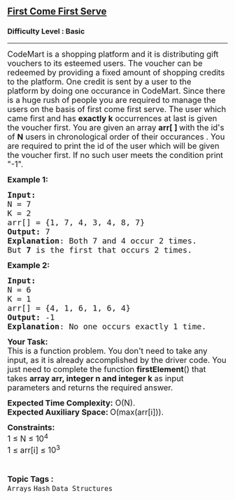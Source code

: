 <h2><a href="https://practice.geeksforgeeks.org/problems/first-come-first-serve1328/1?utm_source=gfg&utm_medium=article&utm_campaign=bottom_sticky_on_article">First Come First Serve</a></h2><h3>Difficulty Level : Basic</h3><hr><div class="problems_problem_content__Xm_eO"><p><span style="font-size:18px">CodeMart is a&nbsp;shopping platform and it is distributing gift vouchers to its esteemed users. The voucher can be redeemed by providing a fixed amount of shopping credits to the platform. One credit is sent by a user to the platform&nbsp;by doing one occurance in CodeMart. Since there is a huge rush of people you are required to manage the users on the basis of first come first serve. The user which came&nbsp;first and has <strong>exactly&nbsp;k</strong> occurrences at last is given the voucher first. You are given an array <strong>arr[ ] </strong>with the id's of <strong>N</strong>&nbsp;users in chronological order of their occurances&nbsp;. You are required to print the id of the user which will be given the voucher first. If no such user meets the condition print "-1".</span></p>

<p><span style="font-size:18px"><strong>Example 1:</strong></span></p>

<pre><span style="font-size:18px"><strong>Input:
</strong>N = 7 
K = 2
arr[] = {1, 7, 4, 3, 4, 8, 7} 
<strong>Output:</strong> 7
<strong>Explanation</strong>: Both 7&nbsp;and 4 occur 2 times.
But&nbsp;<strong>7</strong>&nbsp;is the first that occurs 2 times.  </span></pre>

<p><span style="font-size:18px"><strong>Example 2:</strong></span></p>

<pre><span style="font-size:18px"><strong>Input:
</strong>N = 6 
K = 1 
arr[] = {4, 1, 6, 1, 6, 4} 
<strong>Output:</strong> -1 
<strong>Explanation</strong>: No one occurs exactly 1 time.</span>
</pre>

<p><span style="font-size:18px"><strong>Your Task:</strong><br>
This is a function problem. You don't need to take any input, as it is already accomplished by the driver code. You just need to complete the function <strong>firstElement</strong>() that takes <strong>array arr, integer&nbsp;n&nbsp;and integer k </strong>as input parameters and returns&nbsp;the required answer.</span></p>

<p><span style="font-size:18px"><strong>Expected Time Complexity:</strong> O(N).<br>
<strong>Expected Auxiliary Space: </strong>O(max(arr[i])).</span></p>

<p><span style="font-size:18px"><strong>Constraints:</strong><br>
1 ≤ N ≤ 10<sup>4</sup><br>
1 ≤ arr[i]&nbsp;≤ 10<sup>3</sup></span></p>
</div><br><p><span style=font-size:18px><strong>Topic Tags : </strong><br><code>Arrays</code>&nbsp;<code>Hash</code>&nbsp;<code>Data Structures</code>&nbsp;